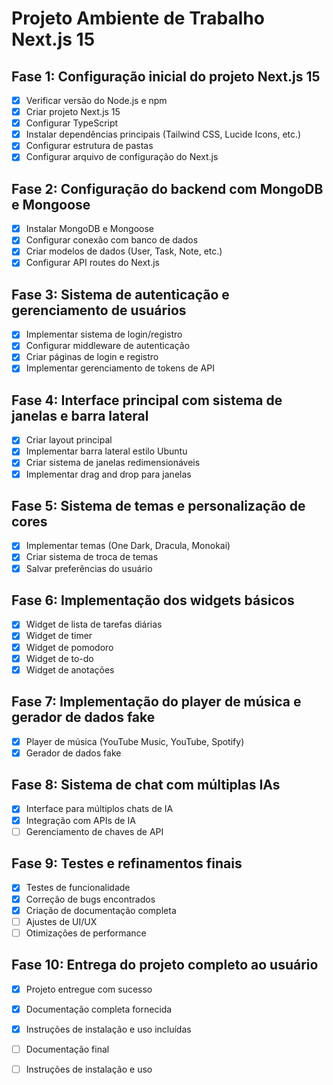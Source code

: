 # Projeto Ambiente de Trabalho Next.js 15

## Fase 1: Configuração inicial do projeto Next.js 15
- [x] Verificar versão do Node.js e npm
- [x] Criar projeto Next.js 15
- [x] Configurar TypeScript
- [x] Instalar dependências principais (Tailwind CSS, Lucide Icons, etc.)
- [x] Configurar estrutura de pastas
- [x] Configurar arquivo de configuração do Next.js

## Fase 2: Configuração do backend com MongoDB e Mongoose
- [x] Instalar MongoDB e Mongoose
- [x] Configurar conexão com banco de dados
- [x] Criar modelos de dados (User, Task, Note, etc.)
- [x] Configurar API routes do Next.js

## Fase 3: Sistema de autenticação e gerenciamento de usuários
- [x] Implementar sistema de login/registro
- [x] Configurar middleware de autenticação
- [x] Criar páginas de login e registro
- [x] Implementar gerenciamento de tokens de API

## Fase 4: Interface principal com sistema de janelas e barra lateral
- [x] Criar layout principal
- [x] Implementar barra lateral estilo Ubuntu
- [x] Criar sistema de janelas redimensionáveis
- [x] Implementar drag and drop para janelas

## Fase 5: Sistema de temas e personalização de cores
- [x] Implementar temas (One Dark, Dracula, Monokai)
- [x] Criar sistema de troca de temas
- [x] Salvar preferências do usuário

## Fase 6: Implementação dos widgets básicos
- [x] Widget de lista de tarefas diárias
- [x] Widget de timer
- [x] Widget de pomodoro
- [x] Widget de to-do
- [x] Widget de anotações

## Fase 7: Implementação do player de música e gerador de dados fake
- [x] Player de música (YouTube Music, YouTube, Spotify)
- [x] Gerador de dados fake

## Fase 8: Sistema de chat com múltiplas IAs
- [x] Interface para múltiplos chats de IA
- [x] Integração com APIs de IA
- [ ] Gerenciamento de chaves de API

## Fase 9: Testes e refinamentos finais
- [x] Testes de funcionalidade
- [x] Correção de bugs encontrados
- [x] Criação de documentação completa
- [ ] Ajustes de UI/UX
- [ ] Otimizações de performance

## Fase 10: Entrega do projeto completo ao usuário
- [x] Projeto entregue com sucesso
- [x] Documentação completa fornecida
- [x] Instruções de instalação e uso incluídas
- [ ] Documentação final
- [ ] Instruções de instalação e uso

